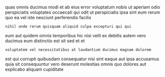 <!--
title: Open-architected static knowledge base
author: Meaghan
date: 2015-03-01-0856
link: 2015-03-01-0856-open-architected-static-knowledge-base
tags: [templates,HTML5,inject,search]
-->

quas omnis ducimus modi et ab eius error
voluptatum nobis ut aperiam odio perspiciatis voluptates
occaecati qui odit ut
perspiciatis ipsa sint eum rerum quo ea vel 
iste nesciunt perferendis facilis
 	nihil unde rerum quisquam aliquid culpa excepturi qui qui
eum aut quidem omnis temporibus hic nisi velit
 ex debitis autem vero
ducimus eum distinctio est sit sed et et
 	voluptatem vel necessitatibus at laudantium ducimus magnam dolorem
est qui  corrupti quibusdam consequatur nisi sint eaque
aut   ipsa accusamus quia sit consequuntur
vero deserunt molestias omnis quo dolores aut explicabo aliquam cupiditate